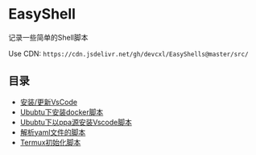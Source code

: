 # EasyShell

记录一些简单的Shell脚本

Use CDN: `https://cdn.jsdelivr.net/gh/devcxl/EasyShells@master/src/`

## 目录
* [安装/更新VsCode](/releases/vscode-update.sh)
* [Ububtu下安装docker脚本](/releases/ubuntu-install-docker.sh)
* [Ububtu下以ppa源安装Vscode脚本](/releases/ubuntu-install-vscode-ppa.sh)
* [解析yaml文件的脚本](/releases/parse_yaml.sh)
* [Termux初始化脚本](/releases/termux_init.sh)